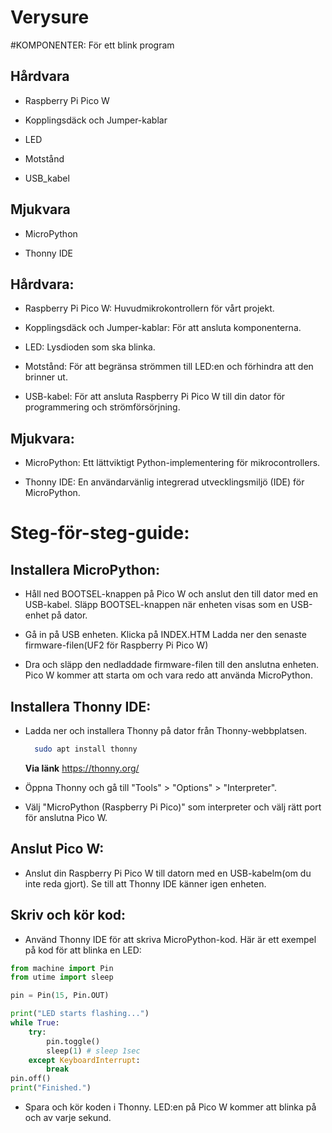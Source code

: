 # Verysure

#KOMPONENTER: För ett blink program

## Hårdvara

- Raspberry Pi Pico W

- Kopplingsdäck och Jumper-kablar

- LED

- Motstånd

- USB_kabel

## Mjukvara

- MicroPython

- Thonny IDE


## Hårdvara:
- Raspberry Pi Pico W: Huvudmikrokontrollern för vårt projekt.

- Kopplingsdäck och Jumper-kablar: För att ansluta komponenterna.

- LED: Lysdioden som ska blinka.

- Motstånd: För att begränsa strömmen till LED:en och förhindra att den brinner ut.

- USB-kabel: För att ansluta Raspberry Pi Pico W till din dator för programmering och strömförsörjning.

## Mjukvara:

- MicroPython: Ett lättviktigt Python-implementering för mikrocontrollers.

- Thonny IDE: En användarvänlig integrerad utvecklingsmiljö (IDE) för MicroPython.


# Steg-för-steg-guide:

## Installera MicroPython:

- Håll ned BOOTSEL-knappen på Pico W och anslut den till dator med en USB-kabel. Släpp BOOTSEL-knappen när enheten visas som en USB-enhet på dator.

- Gå in på USB enheten. Klicka på INDEX.HTM Ladda ner den senaste firmware-filen(UF2 för Raspberry Pi Pico W)

- Dra och släpp den nedladdade firmware-filen till den anslutna enheten. Pico W kommer att starta om och vara redo att använda MicroPython.

## Installera Thonny IDE:

- Ladda ner och installera Thonny på dator från Thonny-webbplatsen.
  ```bash
    sudo apt install thonny
  ```
  **Via länk**
  <https://thonny.org/> 

- Öppna Thonny och gå till "Tools" > "Options" > "Interpreter".

- Välj "MicroPython (Raspberry Pi Pico)" som interpreter och välj rätt port för anslutna Pico W.

## Anslut Pico W:

- Anslut din Raspberry Pi Pico W till datorn med en USB-kabelm(om du inte reda gjort). Se till att Thonny IDE känner igen enheten.

## Skriv och kör kod:

- Använd Thonny IDE för att skriva MicroPython-kod. Här är ett exempel på kod för att blinka en LED:

```python
from machine import Pin
from utime import sleep

pin = Pin(15, Pin.OUT)

print("LED starts flashing...")
while True:
    try:
        pin.toggle()
        sleep(1) # sleep 1sec
    except KeyboardInterrupt:
        break
pin.off()
print("Finished.")
```
- Spara och kör koden i Thonny. LED:en på Pico W kommer att blinka på och av varje sekund.
